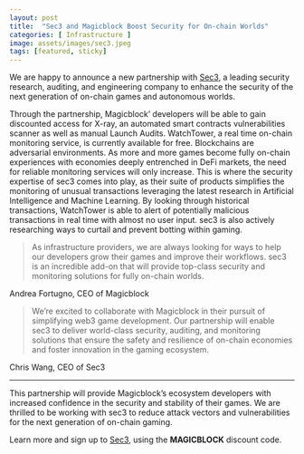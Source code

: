 ```yaml
---
layout: post
title:  "Sec3 and Magicblock Boost Security for On-chain Worlds"
categories: [ Infrastructure ]
image: assets/images/sec3.jpeg
tags: [featured, sticky]
---
```

We are happy to announce a new partnership with [Sec3](https://www.sec3.dev/#magicblock), a leading security research, auditing, and engineering company to enhance the security of the next generation of on-chain games and autonomous worlds.

Through the partnership, Magicblock’ developers will be able to gain discounted access for X-ray, an automated smart contracts vulnerabilities scanner as well as manual Launch Audits. WatchTower, a real time on-chain monitoring service, is currently available for free. Blockchains are adversarial environments. As more and more games become fully on-chain experiences with economies deeply entrenched in DeFi markets, the need for reliable monitoring services will only increase. This is where the security expertise of sec3 comes into play, as their suite of products simplifies the monitoring of unusual transactions leveraging the latest research in Artificial Intelligence and Machine Learning. By looking through historical transactions, WatchTower is able to alert of potentially malicious transactions in real time with almost no user input. sec3 is also actively researching ways to curtail and prevent botting within gaming.

> As infrastructure providers, we are always looking for ways to help our developers grow their games and improve their workflows. sec3 is an incredible add-on that will provide top-class security and monitoring solutions for fully on-chain worlds.

Andrea Fortugno, CEO of Magicblock 

> We’re excited to collaborate with Magicblock in their pursuit of simplifying web3 game development. Our partnership will enable sec3 to deliver world-class security, auditing, and monitoring solutions that ensure the safety and resilience of on-chain economies and foster innovation in the gaming ecosystem.

Chris Wang, CEO of Sec3

----


This partnership will provide Magicblock’s ecosystem developers with increased confidence in the security and stability of their games. We are thrilled to be working with sec3 to reduce attack vectors and vulnerabilities for the next generation of on-chain gaming.

Learn more and sign up to [Sec3](https://www.sec3.dev/#magicblock), using the <b>MAGICBLOCK</b> discount code.